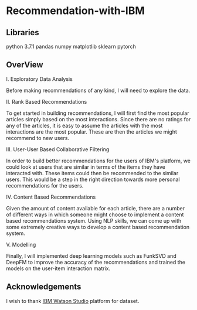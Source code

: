 # Recommendation-with-IBM

## Libraries
python 3.7.1 pandas numpy matplotlib sklearn pytorch

## OverView
I. Exploratory Data Analysis

Before making recommendations of any kind, I will need to explore the data. 

II. Rank Based Recommendations

To get started in building recommendations, I will first find the most popular articles simply based on the most interactions. Since there are no ratings for any of the articles, it is easy to assume the articles with the most interactions are the most popular. These are then the articles we might recommend to new users.

III. User-User Based Collaborative Filtering

In order to build better recommendations for the users of IBM's platform, we could look at users that are similar in terms of the items they have interacted with. These items could then be recommended to the similar users. This would be a step in the right direction towards more personal recommendations for the users. 

IV. Content Based Recommendations

Given the amount of content available for each article, there are a number of different ways in which someone might choose to implement a content based recommendations system. Using NLP skills, we can come up with some extremely creative ways to develop a content based recommendation system.

V. Modelling

Finally, I will implemented deep learning models such as FunkSVD and DeepFM to improve the accuracy of the recommendations and trained the models on the user-item interaction matrix.

## Acknowledgements
I wish to thank [IBM Watson Studio](https://dataplatform.cloud.ibm.com/login) platform for dataset.
